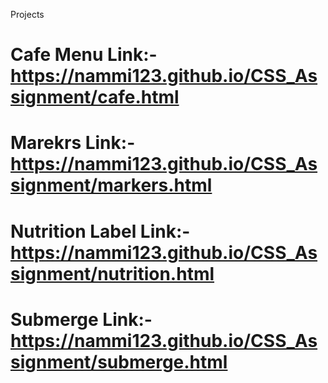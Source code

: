 Projects
# Cafe Menu Link:-https://nammi123.github.io/CSS_Assignment/cafe.html
# Marekrs Link:-https://nammi123.github.io/CSS_Assignment/markers.html
# Nutrition Label Link:-https://nammi123.github.io/CSS_Assignment/nutrition.html
# Submerge Link:-https://nammi123.github.io/CSS_Assignment/submerge.html
